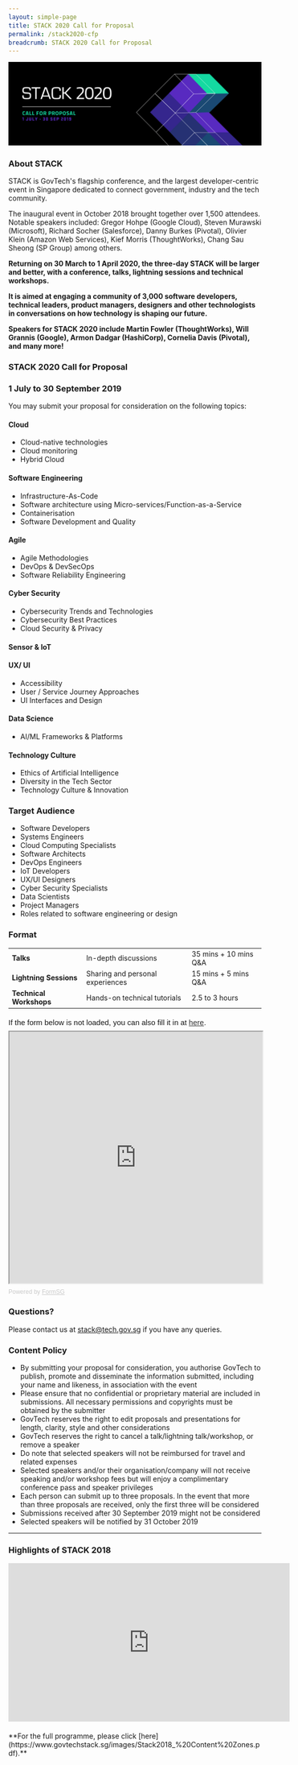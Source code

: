 ```yaml
---
layout: simple-page
title: STACK 2020 Call for Proposal
permalink: /stack2020-cfp
breadcrumb: STACK 2020 Call for Proposal
---
```


![STACK 2020 Call for Proposal banner](/images/STACK2020-CFP2.png)

### **About STACK**<br>
STACK is GovTech's flagship conference, and the largest developer-centric event in Singapore dedicated to connect government, industry and the tech community.

The inaugural event in October 2018 brought together over 1,500 attendees. Notable speakers included: Gregor Hohpe (Google Cloud), Steven Murawski (Microsoft), Richard Socher (Salesforce), Danny Burkes (Pivotal), Olivier Klein (Amazon Web Services), Kief Morris (ThoughtWorks), Chang Sau Sheong (SP Group) among others.

**Returning on 30 March to 1 April 2020, the three-day STACK will be larger and better, with a conference, talks, lightning sessions and technical workshops.**

**It is aimed at engaging a community of 3,000 software developers, technical leaders, product managers, designers and other technologists in conversations on how technology is shaping our future.**

**Speakers for STACK 2020 include Martin Fowler (ThoughtWorks), Will Grannis (Google), Armon Dadgar (HashiCorp), Cornelia Davis (Pivotal), and many more!** 

### **STACK 2020 Call for Proposal**<br>
### **1 July to 30 September 2019**
You may submit your proposal for consideration on the following topics:

#### **Cloud**<br> 
*	Cloud-native technologies 
*	Cloud monitoring
* Hybrid Cloud

#### **Software Engineering**<br>
*	Infrastructure-As-Code
*	Software architecture using Micro-services/Function-as-a-Service 
*	Containerisation
*	Software Development and Quality

#### **Agile**<br>
* Agile Methodologies
* DevOps & DevSecOps
* Software Reliability Engineering

#### **Cyber Security**<br>
*	Cybersecurity Trends and Technologies 
*	Cybersecurity Best Practices
*	Cloud Security & Privacy

#### **Sensor & IoT**<br>

#### **UX/ UI**<br>
* Accessibility
* User / Service Journey Approaches
* UI Interfaces and Design

#### **Data Science**<br>
* AI/ML Frameworks & Platforms

#### **Technology Culture**<br>
*	Ethics of Artificial Intelligence
*	Diversity in the Tech Sector
*	Technology Culture & Innovation

### **Target Audience**<br> 
*	Software Developers
*	Systems Engineers
*	Cloud Computing Specialists
*	Software Architects
*	DevOps Engineers
*	IoT Developers
*	UX/UI Designers
*	Cyber Security Specialists
*	Data Scientists 
*	Project Managers
*	Roles related to software engineering or design

### **Format**

<table>
  <tr>
    <td><span style="font-weight:bold">Talks</span></td>
    <td>In-depth discussions</td>
    <td>35 mins + 10 mins Q&A</td>
  </tr>
  <tr>
    <td><span style="font-weight:bold">Lightning Sessions</span></td>
    <td>Sharing and personal experiences</td>
    <td>15 mins + 5 mins Q&A</td>
  </tr>
  <tr>
    <td><span style="font-weight:bold">Technical Workshops</span></td>
    <td>Hands-on technical tutorials</td>
    <td>2.5 to 3 hours</td>
  </tr>
</table>


<div style="font-family: Sans-Serif;font-size: 15px;color: #000;opacity: 0.9; padding-top: 5px; padding-bottom: 8px">If the form below is not loaded, you can also fill it in at <a href="https://form.gov.sg/5d0757b82ce4bb0011a8a885">here</a>.</div>

<!-- Change the width and height values to suit you best --> 
<iframe id="iframe" src="https://form.gov.sg/5d0757b82ce4bb0011a8a885/embed" style="width:100%;height:500px"></iframe>

<div style="font-family: Sans-Serif;font-size: 12px;color: #999;opacity: 0.5; padding-top: 5px">Powered by <a href="https://form.gov.sg" style="color: #999">FormSG</a></div>

### **Questions?**
Please contact us at [stack@tech.gov.sg](stack@tech.gov.sg) if you have any queries. 

### **Content Policy**
* By submitting your proposal for consideration, you authorise GovTech to publish, promote and disseminate the information submitted, including your name and likeness, in association with the event
* Please ensure that no confidential or proprietary material are included in submissions. All necessary permissions and copyrights must be obtained by the submitter
* GovTech reserves the right to edit proposals and presentations for length, clarity, style and other considerations
* GovTech reserves the right to cancel a talk/lightning talk/workshop, or remove a speaker
* Do note that selected speakers will not be reimbursed for travel and related expenses
* Selected speakers and/or their organisation/company will not receive speaking and/or workshop fees but will enjoy a complimentary conference pass and speaker privileges
* Each person can submit up to three proposals. In the event that more than three proposals are received, only the first three will be considered
* Submissions received after 30 September 2019 might not be considered
* Selected speakers will be notified by 31 October 2019

---

### **Highlights of STACK 2018**

<div class="bp-youtube">
      <iframe width="560" height="315" src="https://www.youtube.com/embed/WMU-5WASrKo" frameborder="0" allow="autoplay; encrypted-media" allowfullscreen></iframe>
</div>

<br>
**For the full programme, please click [here](https://www.govtechstack.sg/images/Stack2018_%20Content%20Zones.pdf).**
